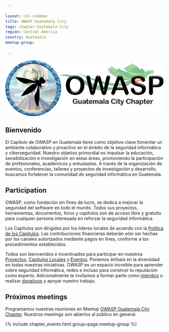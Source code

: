 ```yaml
---

layout: col-sidebar
title: OWASP Guatemala City
tags: chapter-Guatemala-City
region: Central America
country: Guatemala
meetup-group:

---
```

<div align="center"><img src="assets/images/owasp-gt.png"></div>

## Bienvenido
El Capítulo de OWASP en Guatemala tiene como objetivo clave fomentar un ambiente colaborativo y proactivo en el ámbito de la seguridad informática y ciberseguridad. Nuestro objetivo primordial es impulsar la educación, sensibilización e investigación en estas áreas, promoviendo la participación de profesionales, académicos y entusiastas. A través de la organización de eventos, conferencias, talleres y proyectos de investigación y desarrollo, buscamos fortalecer la comunidad de seguridad informática en Guatemala. 

## Participation
OWASP, como fundación sin fines de lucro, se dedica a mejorar la seguridad del software en todo el mundo. Todos sus proyectos, herramientas, documentos, foros y capítulos son de acceso libre y gratuito para cualquier persona interesada en reforzar la seguridad informática. 

Los Capítulos son dirigidos por los líderes locales de acuerdo con la [Política de los Capítulos](/www-policy/operational/chapters). Las contribuciones financieras deberán sólo ser hechas por los canales autorizados mediante pagos en línea, conforme a los procedimientos establecidos.

Todos son bienvenidos e incentivados para participar en nuestros [Proyectos](/projects/), [Capítulos Locales](/chapters/) y [Eventos](/events/). Ponemos énfasis en la diversidad en todas nuestras iniciativas. OWASP es un espacio increíble para aprender sobre seguridad informática, redes e incluso para construir tu reputación como experto.  Adicionalmente te invitamos a formar parte como [miembro](/membership/) o realizar [donativos](/donate/) y apoyar nuestro trabajo.

## Próximos meetings 

Programamos nuestras reuniones en Meetup [OWASP Guatemala City Chapter]().
Nuestros meetings son abiertos al público en general.

{% include chapter_events.html group=page.meetup-group %}

<!-- You should delete this comment

Standard Chapter Page Template
This is an example of a Project or Chapter page.
Please change these items to indicate the actual information you wish to present. In addition to this information, the 'front-matter' above the text should be modified to reflect your actual information.  An explanation of each of the front-matter items is below:

{front matter for this file}

```
- layout: This is the layout used by project and chapter pages.  You should leave this value as col-sidebar
- title: This is the title of your project or chapter page, usually the name.  For example, OWASP Zed Attack Proxy or OWASP Baltimore
- tags: This is a space-delimited list of tags you associate with your project or chapter.  If you are using tabs, at least one of these tags should be unique in order to be used in the tabs files (an example tab is included in this repo) 
- region: This is the region you are in according to our data
```

{copy for this file (index.md)}
Replace the text above the commented area with your information in the format below:
```
## Welcome
Include some information here about your chapter

## Participation
The Open Worldwide Application Security Project (OWASP) is a nonprofit foundation that works to improve the security of software. All of our projects ,tools, documents, forums, and chapters are free and open to anyone interested in improving application security. 

Chapters are led by local leaders in accordance with the [Chapter Leader Handbook](/www-policy/rules-of-procedure/chapter-handbook). Financial contributions should only be made online using the authorized online donation button. To be a SPEAKER at ANY OWASP Chapter in the world simply review the [speaker agreement](/www-policy/speaker-agreement) and then contact the local chapter leader with details of what OWASP Project, independent research, or related software security topic you would like to present.

Everyone is welcome and encouraged to participate in our [Projects](/projects), [Local Chapters](/chapters), [Events](/events), [Online Groups](https://groups.google.com/a/owasp.com/){:target='_blank'}, and [Community Slack Channel](https://owasp.slack.com/){:target='_blank'}. We especially encourage diversity in all our initiatives. OWASP is a fantastic place to learn about application security, to network, and even to build your reputation as an expert. We also encourage you to be [become a member](/membership) or consider a [donation](/donate) to support our ongoing work.

## Next Meeting/Event
---------------------
{% comment %}
{% include chapter_events.html group=page.meetup-group %}
{% endcomment %}

```
{info.md}

This separate file is where you should place links to your Google Group and Meetup page. It will be automatically rendered in the column sidebar.

{leaders.md}

Another separate file that should simply include each leaders name with mailto link as a list. It will also be automatically rendered in the column sidebar.

-->
